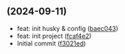 ##  (2024-09-11)

* feat: init husky & config ([baec043](https://github.com/sunny586/fe-spec/commit/baec043))
* feat: init project ([fcaf4e2](https://github.com/sunny586/fe-spec/commit/fcaf4e2))
* Initial commit ([f3021ed](https://github.com/sunny586/fe-spec/commit/f3021ed))



